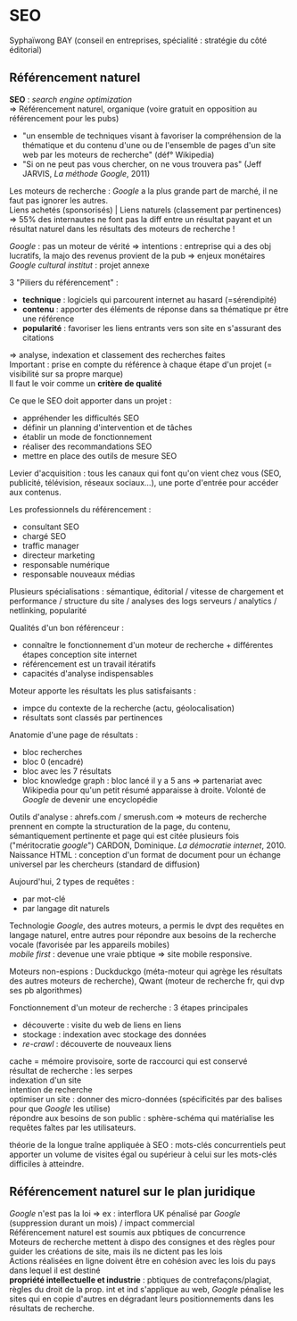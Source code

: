 # **SEO**  
Syphaïwong BAY (conseil en entreprises, spécialité : stratégie du côté éditorial)  

## Référencement naturel
**SEO** : *search engine optimization*  
=> Référencement naturel, organique (voire gratuit en opposition au référencement pour les pubs)  
* "un ensemble de techniques visant à favoriser la compréhension de la thématique et du contenu d'une ou de l'ensemble de pages d'un site web par les moteurs de recherche" (déf° Wikipedia)  
* "Si on ne peut pas vous chercher, on ne vous trouvera pas" (Jeff JARVIS, *La méthode Google*, 2011)  

Les moteurs de recherche : *Google* a la plus grande part de marché, il ne faut pas ignorer les autres.  
Liens achetés (sponsorisés) | Liens naturels (classement par pertinences) => 55% des internautes ne font pas la diff entre un résultat payant et un résultat naturel dans les résultats des moteurs de recherche !  

*Google* : pas un moteur de vérité
=> intentions : entreprise qui a des obj lucratifs, la majo des revenus provient de la pub => enjeux monétaires  
*Google cultural institut* : projet annexe  

3 "Piliers du référencement" :
* **technique** : logiciels qui parcourent internet au hasard (=sérendipité)
* **contenu** : apporter des éléments de réponse dans sa thématique pr être une référence
* **popularité** : favoriser les liens entrants vers son site en s'assurant des citations  

=> analyse, indexation et classement des recherches faites  
Important : prise en compte du référence à chaque étape d'un projet (= visibilité sur sa propre marque)  
Il faut le voir comme un **critère de qualité**  

Ce que le SEO doit apporter dans un projet :
* appréhender les difficultés SEO
* définir un planning d'intervention et de tâches
* établir un mode de fonctionnement
* réaliser des recommandations SEO
* mettre en place des outils de mesure SEO

Levier d'acquisition : tous les canaux qui font qu'on vient chez vous (SEO, publicité, télévision, réseaux sociaux...), une porte d'entrée pour accéder aux contenus.

Les professionnels du référencement :
* consultant SEO
* chargé SEO
* traffic manager
* directeur marketing
* responsable numérique
* responsable nouveaux médias

Plusieurs spécialisations : sémantique, éditorial / vitesse de chargement et performance / structure du site / analyses des logs serveurs / analytics / netlinking, popularité

Qualités d'un bon référenceur :
* connaître le fonctionnement d'un moteur de recherche + différentes étapes conception site internet
* référencement est un travail itératifs
* capacités d'analyse indispensables

Moteur apporte les résultats les plus satisfaisants :
* impce du contexte de la recherche (actu, géolocalisation)
* résultats sont classés par pertinences

Anatomie d'une page de résultats :
* bloc recherches
* bloc 0 (encadré)
* bloc avec les 7 résultats
* bloc knowledge graph : bloc lancé il y a 5 ans => partenariat avec Wikipedia pour qu'un petit résumé apparaisse à droite. Volonté de *Google* de devenir une encyclopédie

Outils d'analyse : ahrefs.com  / smerush.com
=> moteurs de recherche prennent en compte la structuration de la page, du contenu, sémantiquement pertinente et page qui est citée plusieurs fois ("méritocratie *google*")
CARDON, Dominique. *La démocratie internet*, 2010.  
Naissance HTML : conception d'un format de document pour un échange universel par les chercheurs (standard de diffusion)  

Aujourd'hui, 2 types de requêtes :
* par mot-clé
* par langage dit naturels  

Technologie *Google*, des autres moteurs, a permis le dvpt des requêtes en langage naturel, entre autres pour répondre aux besoins de la recherche vocale (favorisée par les appareils mobiles)  
*mobile first* : devenue une vraie pbtique => site mobile responsive.

Moteurs non-espions : Duckduckgo (méta-moteur qui agrège les résultats des autres moteurs de recherche), Qwant (moteur de recherche fr, qui dvp ses pb algorithmes)  

Fonctionnement d'un moteur de recherche : 3 étapes principales
* découverte : visite du web de liens en liens
* stockage : indexation avec stockage des données
* *re-crawl* : découverte de nouveaux liens

cache = mémoire provisoire, sorte de raccourci qui est conservé  
résultat de recherche : les serpes  
indexation d'un site  
intention de recherche  
optimiser un site : donner des micro-données (spécificités par des balises pour que *Google* les utilise)  
répondre aux besoins de son public : sphère-schéma qui matérialise les requêtes faîtes par les utilisateurs.  

théorie de la longue traîne appliquée à SEO : mots-clés concurrentiels peut apporter un volume de visites égal ou supérieur à celui sur les mots-clés difficiles à atteindre.

## Référencement naturel sur le plan juridique
*Google* n'est pas la loi => ex : interflora UK pénalisé par *Google* (suppression durant un mois) / impact commercial  
Référencement naturel est soumis aux pbtiques de concurrence  
Moteurs de recherche mettent à dispo des consignes et des règles pour guider les créations de site, mais ils ne dictent pas les lois  
Actions réalisées en ligne doivent être en cohésion avec les lois du pays dans lequel il est destiné  
**propriété intellectuelle et industrie** : pbtiques de contrefaçons/plagiat, règles du droit de la prop. int et ind s'applique au web, *Google* pénalise les sites qui en copie d'autres en dégradant leurs positionnements dans les résultats de recherche. 
